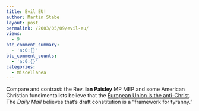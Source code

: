```yaml
---
title: Evil EU!
author: Martin Stabe
layout: post
permalink: /2003/05/09/evil-eu/
views:
  - 9
btc_comment_summary:
  - 'a:0:{}'
btc_comment_counts:
  - 'a:0:{}'
categories:
  - Miscellanea
---
```

Compare and contrast: the Rev. **Ian Paisley** MP MEP and some American Christian fundimentalists believe that the <a href="http://www.henryfarrell.net/movabletype/archives/000048.html" target="_top">European Union is the anti-Christ</a>. The *Daily Mail* believes that&#8217;s draft constitution is a &#8220;framework for tyranny.&#8221;